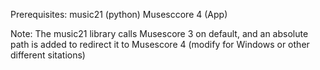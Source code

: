 Prerequisites: 
music21 (python)
Musesccore 4 (App)

Note:
The music21 library calls Musescore 3 on default, and an absolute path is added to redirect it to Musescore 4 (modify for Windows or other different sitations)
